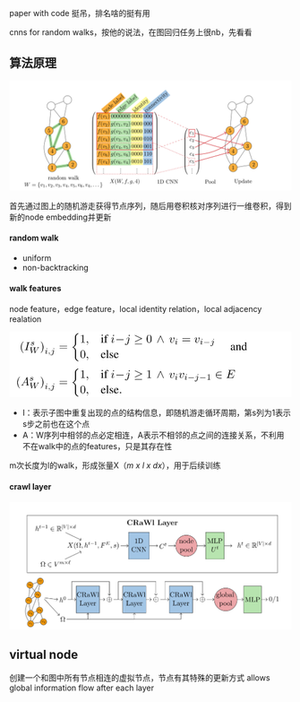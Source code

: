 paper with code 挺吊，排名啥的挺有用

cnns for random walks，按他的说法，在图回归任务上很nb，先看看

## 算法原理

![截图](9dc148d0d86ca8c0fdd7ebb025af4189.png)

首先通过图上的随机游走获得节点序列，随后用卷积核对序列进行一维卷积，得到新的node embedding并更新

#### random walk

- uniform
- non-backtracking

#### 	walk features

node feature，edge feature，local identity relation，local adjacency realation

![截图](4c8e28866028c9c51f0484b8d86ce85e.png)

- I：表示子图中重复出现的点的结构信息，即随机游走循环周期，第s列为1表示s步之前也在这个点
- A：W序列中相邻的点必定相连，A表示不相邻的点之间的连接关系，不利用不在walk中的点的features，只是其存在性

m次长度为l的walk，形成张量X（*m x l x dx*），用于后续训练

#### crawl layer

![截图](88d2b806100203385068a8716c00db6a.png)

## virtual node

创建一个和图中所有节点相连的虚拟节点，节点有其特殊的更新方式
allows global information flow after each layer

